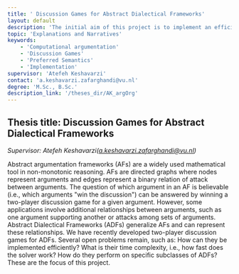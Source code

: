 ```yaml
---
title: ' Discussion Games for Abstract Dialectical Frameworks'
layout: default
description: 'The initial aim of this project is to implement an efficient two-player discussion game for abstract dialectical frameworks, recently developed for preferred semantics.'
topic: 'Explanations and Narratives' 
keywords: 
    - 'Computational argumentation'
    - 'Discussion Games'
    - 'Preferred Semantics'
    - 'Implementation'
supervisor: 'Atefeh Keshavarzi'
contact: 'a.keshavarzi.zafarghandi@vu.nl'
degree: 'M.Sc., B.Sc.'
description_link: '/theses_dir/AK_argOrg'
---
```


## Thesis title:  Discussion Games for Abstract Dialectical Frameworks
*Supervisor: Atefeh Keshavarzi(a.keshavarzi.zafarghandi@vu.nl)*

Abstract argumentation frameworks (AFs) are a widely used mathematical tool in non-monotonic reasoning. AFs are directed graphs where nodes represent arguments and edges represent a binary relation of attack between arguments. The question of which argument in an AF is believable (i.e., which arguments "win the discussion") can be answered by winning a two-player discussion game for a given argument. However, some applications involve additional relationships between arguments, such as one argument supporting another or attacks among sets of arguments. Abstract Dialectical Frameworks (ADFs) generalize AFs and can represent these relationships. We have recently developed two-player discussion games for ADFs. Several open problems remain, such as: How can they be implemented efficiently? What is their time complexity, i.e., how fast does the solver work? How do they perform on specific subclasses of ADFs? These are the focus of this project.

